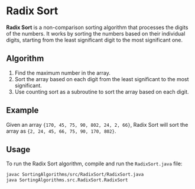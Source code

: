 # Radix Sort

**Radix Sort** is a non-comparison sorting algorithm that processes the digits of the numbers. It works by sorting the numbers based on their individual digits, starting from the least significant digit to the most significant one.

## Algorithm

1. Find the maximum number in the array.
2. Sort the array based on each digit from the least significant to the most significant.
3. Use counting sort as a subroutine to sort the array based on each digit.

## Example

Given an array `{170, 45, 75, 90, 802, 24, 2, 66}`, Radix Sort will sort the array as `{2, 24, 45, 66, 75, 90, 170, 802}`.

## Usage

To run the Radix Sort algorithm, compile and run the `RadixSort.java` file:

```bash
javac SortingAlgorithms/src/RadixSort/RadixSort.java
java SortingAlgorithms.src.RadixSort.RadixSort
```